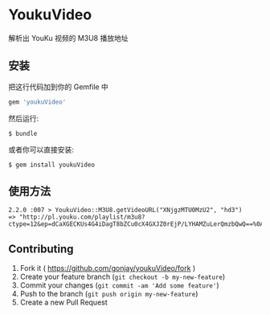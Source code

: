 # YoukuVideo

解析出 YouKu 视频的 M3U8 播放地址

## 安装

把这行代码加到你的 Gemfile 中

```ruby
gem 'youkuVideo'
```

然后运行:

    $ bundle

或者你可以直接安装:

    $ gem install youkuVideo

## 使用方法

```
2.2.0 :007 > YoukuVideo::M3U8.getVideoURL("XNjgzMTU0MzU2", "hd3")
=> "http://pl.youku.com/playlist/m3u8?ctype=12&ep=dCaXGECKUs4G4iDagT8bZCu0cX4GXJZ0rEjP/LYHAMZuLerQmzbQwQ==%0A&ev=1&keyframe=1&oip=1899608454&sid=64329740673591237f599&token=2816&type=hd3&vid=XNjgzMTU0MzU2"
```

## Contributing

1. Fork it ( https://github.com/gonjay/youkuVideo/fork )
2. Create your feature branch (`git checkout -b my-new-feature`)
3. Commit your changes (`git commit -am 'Add some feature'`)
4. Push to the branch (`git push origin my-new-feature`)
5. Create a new Pull Request
